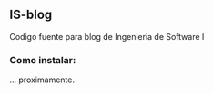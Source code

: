 ## IS-blog
Codigo fuente para blog de Ingenieria de Software I

### Como instalar:
... proximamente.

